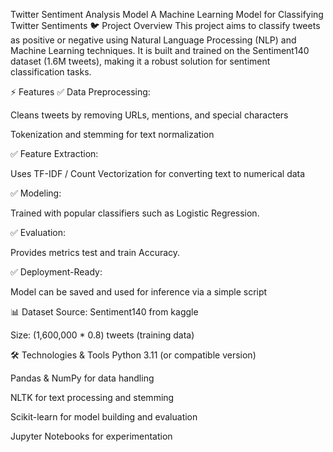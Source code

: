 Twitter Sentiment Analysis Model
A Machine Learning Model for Classifying Twitter Sentiments
🐦 Project Overview
This project aims to classify tweets as positive or negative using Natural Language Processing (NLP) and Machine Learning techniques. It is built and trained on the Sentiment140 dataset (1.6M tweets), making it a robust solution for sentiment classification tasks.

⚡️ Features
✅ Data Preprocessing:

Cleans tweets by removing URLs, mentions, and special characters

Tokenization and stemming for text normalization

✅ Feature Extraction:

Uses TF-IDF / Count Vectorization for converting text to numerical data

✅ Modeling:

Trained with popular classifiers such as Logistic Regression.

✅ Evaluation:

Provides metrics test and train Accuracy.

✅ Deployment-Ready:

Model can be saved and used for inference via a simple script

📊 Dataset
Source: Sentiment140 from kaggle

Size: (1,600,000 * 0.8) tweets (training data)

🛠️ Technologies & Tools
Python 3.11 (or compatible version)

Pandas & NumPy for data handling

NLTK for text processing and stemming

Scikit-learn for model building and evaluation

Jupyter Notebooks for experimentation


